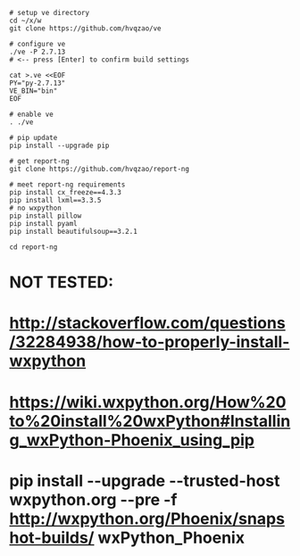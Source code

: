 ```
# setup ve directory
cd ~/x/w
git clone https://github.com/hvqzao/ve

# configure ve
./ve -P 2.7.13
# <-- press [Enter] to confirm build settings

cat >.ve <<EOF
PY="py-2.7.13"
VE_BIN="bin"
EOF

# enable ve
. ./ve

# pip update
pip install --upgrade pip

# get report-ng
git clone https://github.com/hvqzao/report-ng

# meet report-ng requirements
pip install cx_freeze==4.3.3
pip install lxml==3.3.5
# no wxpython
pip install pillow
pip install pyaml
pip install beautifulsoup==3.2.1

cd report-ng
```

# NOT TESTED:
#
# http://stackoverflow.com/questions/32284938/how-to-properly-install-wxpython
# https://wiki.wxpython.org/How%20to%20install%20wxPython#Installing_wxPython-Phoenix_using_pip
#
# pip install --upgrade --trusted-host wxpython.org --pre -f http://wxpython.org/Phoenix/snapshot-builds/ wxPython_Phoenix 

